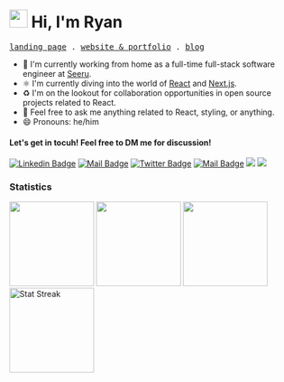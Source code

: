 <h1 class="flex"><img src="https://tva1.sinaimg.cn/large/e6c9d24egy1h1571l0uucg205k05egri.gif" width="32" />&nbsp;Hi, I'm Ryan</h1>

<p align="left">
  <samp>
    <a href="https://aulianza.com" target='_blank'>landing page</a> .
        <a href="https://aulianza.id" target='_blank'>website & portfolio</a> .
    <a href="https://aulianza.id/blog" target='_blank'>blog</a> 
  </samp>
</p>

- 🏢 I'm currently working from home as a full-time full-stack software engineer at [Seeru](https://seeru.com).
- ⚛️ I'm currently diving into the world of [React](https://reactjs.org) and [Next.js](https://nextjs.org).
- ♻️ I'm on the lookout for collaboration opportunities in open source projects related to React.
- 💬 Feel free to ask me anything related to React, styling, or anything.
- 😄 Pronouns: he/him


####  Let's get in tocuh! Feel free to DM me for discussion!

[![Linkedin Badge](https://img.shields.io/badge/-Ryan%20Aulia-0e76a8?style=flat&labelColor=0e76a8&logo=linkedin&logoColor=white)](https://www.linkedin.com/in/aulianza/) 
[![Mail Badge](https://img.shields.io/badge/-@aulianza-e84393?style=flat&labelColor=e84393&logo=instagram&logoColor=white)](https://instagram.com/aulianza) 
[![Twitter Badge](https://img.shields.io/badge/-@aulianzaa-1ca0f1?style=flat&labelColor=1ca0f1&logo=twitter&logoColor=white&link=https://twitter.com/aulianzaa)](https://twitter.com/aulianzaa) 
[![Mail Badge](https://img.shields.io/badge/-aulianza.dev@gmail.com-c0392b?style=flat&labelColor=c0392b&logo=gmail&logoColor=white)](mailto:aulianza.dev@gmail.com)
[![](https://komarev.com/ghpvc/?username=aulianza&color=blue&label=Profile%20Views)](https://github.com/aulianza/aulianza)
[![](https://img.shields.io/github/followers/aulianza?label=GitHub%20Followers)](https://github.com/aulianza)
<br />

### Statistics

<span><img height="150"  src="https://github-readme-stats.vercel.app/api/top-langs/?username=aulianza&layout=compact&hide=php&langs_count=6" /></span>
<span><a href="https://wakatime.com/@aulianza"><img height="150" src="https://github-readme-stats.vercel.app/api/wakatime?username=aulianza&layout=compact&langs_count=6" /></a></span>
<span><a href="https://github.com/aulianza?tab=repositories&q=&type=&language=&sort=stargazers"><img height="150" src="https://github-readme-stats.vercel.app/api?username=aulianza&show_icons=true&count_private=true&hide=contribs" /></a></span>
<span><img src="https://github-readme-streak-stats.herokuapp.com/?user=aulianza" height="150" alt="Stat Streak" /></span>
